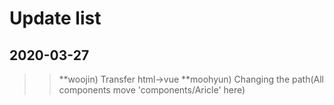 Update list
=============

2020-03-27
----------
>> **woojin) Transfer html->vue
>> **moohyun) Changing the path(All components move 'components/Aricle' here)

